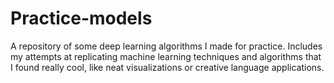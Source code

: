 # Practice-models
A repository of some deep learning algorithms I made for practice. Includes my attempts at replicating machine learning techniques and algorithms that I found really cool, like neat visualizations or creative language applications.
